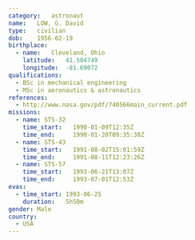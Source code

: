 ```yaml
---
category:	astronaut
name:	LOW, G. David
type:	civilian
dob:	1956-02-19
birthplace:
  - name:	Cleveland, Ohio
    latitude:	41.504749
    longitude:	-81.69072
qualifications:
  - BSc in mechanical engineering
  - MSc in aeronautics & astronautics
references:
  - http://www.nasa.gov/pdf/740566main_current.pdf
missions:
  - name: STS-32
    time_start:   1990-01-09T12:35Z
    time_end:     1990-01-20T09:35:38Z
  - name: STS-43
    time_start:   1991-08-02T15:01:59Z
    time_end:     1991-08-11T12:23:26Z
  - name: STS-57
    time_start:   1993-06-21T13:07Z
    time_end:     1993-07-01T12:53Z
evas:
  - time_start: 1993-06-25
    duration:   5h50m
gender:	Male
country:
  - USA
---
```

